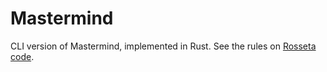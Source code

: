 # Mastermind

CLI version of Mastermind, implemented in Rust. 
See the rules on [Rosseta code](https://rosettacode.org/wiki/Mastermind).


